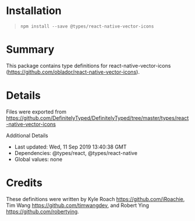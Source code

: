 # Installation
> `npm install --save @types/react-native-vector-icons`

# Summary
This package contains type definitions for react-native-vector-icons (https://github.com/oblador/react-native-vector-icons).

# Details
Files were exported from https://github.com/DefinitelyTyped/DefinitelyTyped/tree/master/types/react-native-vector-icons

Additional Details
 * Last updated: Wed, 11 Sep 2019 13:40:38 GMT
 * Dependencies: @types/react, @types/react-native
 * Global values: none

# Credits
These definitions were written by Kyle Roach <https://github.com/iRoachie>, Tim Wang <https://github.com/timwangdev>, and Robert Ying <https://github.com/robertying>.
